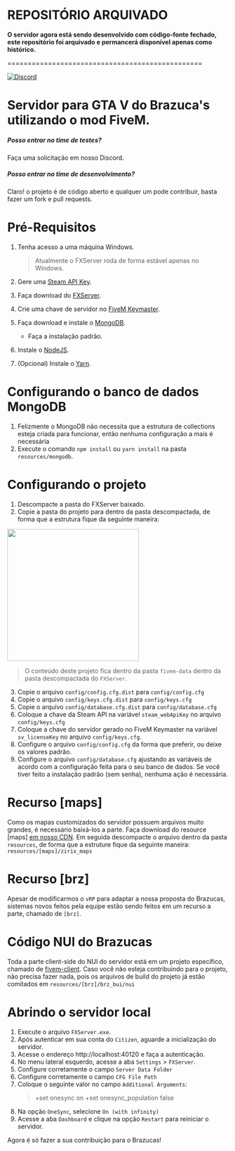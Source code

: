 # REPOSITÓRIO ARQUIVADO
**O servidor agora está sendo desenvolvido com código-fonte fechado, este repositório foi arquivado e permancerá disponível apenas como histórico.**



================================================




[![Discord](https://img.shields.io/discord/591914197219016707.svg?label=&logo=discord&logoColor=ffffff&color=7389D8&labelColor=6A7EC2)](https://discord.gg/BAZ5aCU)

# Servidor para GTA V do Brazuca's utilizando o mod FiveM.

##### Posso entrar no time de testes?

Faça uma solicitação em nosso Discord.

##### Posso entrar no time de desenvolvimento?

Claro! o projeto é de código aberto e qualquer um pode contribuir, basta fazer um fork e pull requests.

# Pré-Requisitos

1. Tenha acesso a uma máquina Windows.

   > Atualmente o FXServer roda de forma estável apenas no Windows.

2. Gere uma [Steam API Key](https://steamcommunity.com/dev/apikey).

3. Faça download do [FXServer](https://runtime.fivem.net/artifacts/fivem/build_server_windows/master/).

4. Crie uma chave de servidor no [FiveM Keymaster](https://keymaster.fivem.net).

5. Faça download e instale o [MongoDB](https://www.mongodb.com/try/download/community?tck=docs_server).
    - Faça a instalação padrão.

6. Instale o [NodeJS](https://nodejs.org/en/download/).

7. (Opcional) Instale o [Yarn](https://classic.yarnpkg.com/en/docs/install).

# Configurando o banco de dados MongoDB

1. Felizmente o MongoDB não necessita que a estrutura de collections esteja criada para funcionar, então nenhuma
   configuração a mais é necessária
2. Execute o comando `npm install` ou `yarn install` na pasta `resources/mongodb`.

# Configurando o projeto

1. Descompacte a pasta do FXServer baixado.
2. Copie a pasta do projeto para dentro da pasta descompactada, de forma que a estrutura fique da seguinte maneira:

<img src="https://cdn.brz.gg/fivem-data/instalacao_servidor_1.png" width="300px"/>

> O conteúdo deste projeto fica dentro da pasta `fivem-data` dentro da pasta descompactada do `FXServer`.

3. Copie o arquivo `config/config.cfg.dist` para `config/config.cfg`
4. Copie o arquivo `config/keys.cfg.dist` para `config/keys.cfg`
5. Copie o arquivo `config/database.cfg.dist` para `config/database.cfg`
6. Coloque a chave da Steam API na variável `steam_webApiKey` no arquivo `config/keys.cfg`
7. Coloque a chave do servidor gerado no FiveM Keymaster na variável `sv_licenseKey` no arquivo `config/keys.cfg`.
8. Configure o arquivo `config/config.cfg` da forma que preferir, ou deixe os valores padrão.
9. Configure o arquivo `config/database.cfg` ajustando as variáveis de acordo com a configuração feita para o seu banco
   de dados. Se você tiver feito a instalação padrão (sem senha), nenhuma ação é necessária.

# Recurso [maps]

Como os mapas customizados do servidor possuem arquivos muito grandes, é necessário baixá-los a parte. Faça download do
resource [maps] [em nosso CDN](https://cdn.brz.gg/fivem-data/%5Bmap%5D.zip). Em seguida descompacte o arquivo dentro da
pasta `resources`, de forma que a estruture fique da seguinte maneira: `resources/[maps]/zirix_maps`

# Recurso [brz]

Apesar de modificarmos o `vRP` para adaptar a nossa proposta do Brazucas, sistemas novos feitos pela equipe estão sendo
feitos em um recurso a parte, chamado de `[brz]`.

# Código NUI do Brazucas

Toda a parte client-side do NUI do servidor está em um projeto específico, chamado
de [fivem-client](https://github.com/brazucas/fivem-client). Caso você não esteja contribuindo para o projeto, não
precisa fazer nada, pois os arquivos de build do projeto já estão comitados em `resources/[brz]/brz_bui/nui`

# Abrindo o servidor local

1. Execute o arquivo `FXServer.exe`.
2. Após autenticar em sua conta do `Citizen`, aguarde a inicialização do servidor.
3. Acesse o endereço http://localhost:40120 e faça a autenticação.
4. No menu lateral esquerdo, acesse a aba `Settings` > `FXServer`.
5. Configure corretamente o campo `Server Data Folder`
5. Configure corretamente o campo `CFG File Path`
5. Coloque o seguinte valor no campo `Additional Arguments`:
   > +set onesync on +set onesync_population false
7. Na opção `OneSync`, selecione `On (with infinity)`
8. Acesse a aba `Dashboard` e clique na opção `Restart` para reiniciar o servidor.

Agora é só fazer a sua contribuição para o Brazucas!

